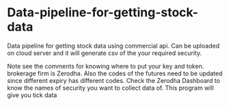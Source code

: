 # Data-pipeline-for-getting-stock-data
Data pipeline for getting stock data using commercial api. Can be uploaded on cloud server and it will generate csv of the your required security.

Note see the comments for knowing where to put your key and token. brokerage firm is Zerodha. Also the codes of the futures need to be updated since different expiry has different codes. Check the Zerodha Dashboard to know the names of security you want to collect data of. This program will give you tick data
